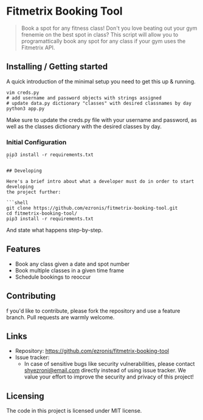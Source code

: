 # Fitmetrix Booking Tool
> Book a spot for any fitness class!
Don't you love beating out your gym frenemie on the best spot in class? This script will allow you to programattically book any spot for any class if your gym uses the Fitmetrix API. 

## Installing / Getting started

A quick introduction of the minimal setup you need to get this up & running.

```shell
vim creds.py
# add username and password objects with strings assigned
# update data.py dictionary "classes" with desired classnames by day
python3 app.py
```
Make sure to update the creds.py file with your username and password, as well as the classes dictionary with the desired classes by day.

### Initial Configuration
```
pip3 install -r requirements.txt
``

## Developing

Here's a brief intro about what a developer must do in order to start developing
the project further:

```shell
git clone https://github.com/ezronis/fitmetrix-booking-tool.git
cd fitmetrix-booking-tool/
pip3 install -r requirements.txt
```

And state what happens step-by-step.

## Features

* Book any class given a date and spot number
* Book multiple classes in a given time frame
* Schedule bookings to reoccur

## Contributing

f you'd like to contribute, please fork the repository and use a feature
branch. Pull requests are warmly welcome.

## Links

- Repository: https://github.com/ezronis/fitmetrix-booking-tool
- Issue tracker: 
  - In case of sensitive bugs like security vulnerabilities, please contact
    shyezroni@email.com directly instead of using issue tracker. We value your effort
    to improve the security and privacy of this project!

## Licensing
The code in this project is licensed under MIT license.